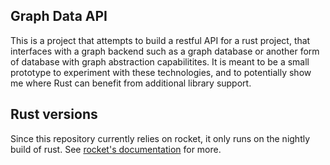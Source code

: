 ## Graph Data API

This is a project that attempts to build a restful API for a rust project,
that interfaces with a graph backend such as a graph database or another form
of database with graph abstraction capabilitites. It is meant to be a small
prototype to experiment with these technologies, and to potentially show me
where Rust can benefit from additional library support.

## Rust versions
Since this repository currently relies on rocket, it only runs on the nightly
build of rust. See
[rocket's documentation](https://rocket.rs/guide/getting-started/#installing-rust)
for more.
